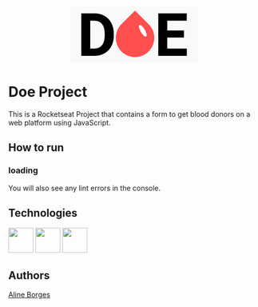 <p align="center">
  <img width="256" height="112" src="https://github.com/aline-borges/doe-rocketseat/blob/master/public/img/logo.png?raw=true">
</p>

# Doe Project

This is a Rocketseat Project that contains a form to get blood donors on a web platform using JavaScript.

## How to run

### loading
You will also see any lint errors in the console.


## Technologies

 <p align="left">
  	<img width="50" height="50" src="https://freeiconshop.com/wp-content/uploads/edd/html-flat.png">
	<img width="50" height="50" src="https://freeiconshop.com/wp-content/uploads/edd/css-flat.png">
	<img width="50" height="50" src="https://freeiconshop.com/wp-content/uploads/edd/js-flat-128x128.png">
</p>

## Authors

[Aline Borges](https://github.com/AlineBorges)

